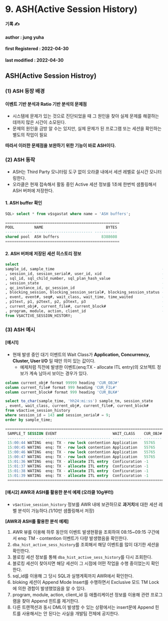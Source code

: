 # 9. ASH(Active Session History)

**기록 ✍️**

#### author : jung yuha

#### **first Registered : 2022-04-30**

#### last modified : **2022-04-30**

## ASH(Active Session Histroy) <a href="#ashactive-session-histroy" id="ashactive-session-histroy"></a>

### (1) ASH 등장 배경 <a href="#1-ash" id="1-ash"></a>

#### 이벤트 기반 분석과 Ratio 기반 분석의 문제점 <a href="#ratio" id="ratio"></a>

* 시스템에 문제가 있는 것으로 진단되었을 때 그 원인을 찾아 실제 문제를 해결하는 데까지 많은 시간이 소모된다.
* 문제의 원인을 금방 알 수는 있지만, 실제 문제가 된 프로그램 또는 세션을 확인하는 별도의 작업이 필요

**따라서 이러한 문제점을 보완하기 위한 기능이 바로 ASH이다.**

### (2) ASH 동작 <a href="#2-ash" id="2-ash"></a>

* ASH는 Third Party 모니터링 도구 없이 오라클 내에서 세션 레벨로 실시간 모니터링한다.
* 오라클은 현재 접속해서 활동 중인 Active 세션 정보를 1초에 한번씩 샘플링해서 ASH 버퍼에 저장한다.

#### 1. ASH buffer 확인 <a href="#1-ash-buffer" id="1-ash-buffer"></a>

```sql
SQL> select * from v$sgastat where name = 'ASH buffers';

===================================================
POOL         NAME                            BYTES
------------ -------------------------- ----------
shared pool  ASH buffers                   8388608
===================================================
```

#### 2. ASH 버퍼에 저장된 세션 히스토리 정보 <a href="#2-ash" id="2-ash"></a>

```sql
select 
sample_id, sample_time                                                --① 샘플링이 일어난 시간과 샘플 ID
, session_id, session_serial#, user_id, xid                           --② 세션정보, User명, 트랜잭션ID
, sql_id, sql_child_number, sql_plan_hash_value                       --③ 수행 중 SQL 정보
, session_state                                                       --④ 현재 세션의 상태 정보. 'ON CPU' 또는 'WAITING'
, qc_instance_id, gc_session_id                                       --⑤ 병렬 Slave 세션일 때, 쿼리 코디네이터(QC) 정보를 찾을 수 있게 함
, blocking_session, blocking_session_serial#, blocking_session_status --⑥ 현재 세션의 진행을 막고 있는(=블로킹) 세션 정보
, event, event#, seq#, wait_class, wait_time, time_waited             --⑦ 현재 발생 중인 대기 이벤트 정보
, p1text, p1, p2text, p2, p3text, p3                                  --⑧ 현재 발생 중인 대기 이벤트의 파라미터 정보
, current_obj#, current_file#, current_block#                         --⑨ 해당 세션이 현재 참조하고 있는 오브젝트 정보 / V$session 뷰에  있는 row_wait_obj#, row_wait_file#, row_wait_block# 컬럼을 가져온 것
, program, module, action, client_id                                  --⑩ 애플리케이션 정보
from V$ACTIVE_SESSION_HISTORY;
```

### (3) ASH 예시 <a href="#3-ash" id="3-ash"></a>

#### \[예시1] <a href="#1" id="1"></a>

* 현재 발생 중인 대기 이벤트의 Wait Class가 **Application, Concurrency, Cluster, User I/O** 일 때만 의미 있는 값이다.
  * 예제처럼 직전에 발생한 이벤트(enq:TX - allocate ITL entry)의 오브젝트 정보가 계속 남아서 보이는 경우가 있다.

```sql
column current_obj# format 99999 heading 'CUR_OBJ#' 
column current_file# format 999 heading 'CUR_FIL#' 
column current_block# format 999 heading 'CUR_BLK#' 

select to_char(sample_time, 'hh24:mi:ss') sample_tm, session_state 
, event, wait_class, current_obj#, current_file#, current_block# 
from v$active_session_history 
where session_id = 143 and session_serial# = 9; 
order by sample_time;
```

```sql
========================================================================================
 SAMPLE_T SESSION EVENT                         WAIT_CLASS    CUR_OBJ# EUR_FIL# CUR_CLK#
 -------- ------- ----------------------------- ------------- -------- -------- --------
 15:00:44 WATING  enq: TX - row lock contention Application   55765    4        476
 15:00:45 WATING  enq: TX - row lock contention Application   55765    4        476
 15:00:46 WATING  enq: TX - row lock contention Application   55765    4        476
 15:00:47 WATING  enq: TX - row lock contention Application   55765    4        476
 15:01:36 WATING  enq: TX - allocate ITL entry  Conficuration -1       4        476
 15:01:37 WATING  enq: TX - allocate ITL entry  Conficuration -1       4        476
 15:01:38 WATING  enq: TX - allocate ITL entry  Conficuration -1       4        476
 15:01:39 WATING  enq: TX - allocate ITL entry  Conficuration -1       4   
 ========================================================================================
```

#### \[예시2] AWR과 ASH를 활용한 분석 예제 (오라클 10g부터) <a href="#2-awr-ash-10g" id="2-awr-ash-10g"></a>

* `v$active_session_history` 정보를 AWR 내에 보관하므로 **과거치**에 대한 세션 레벨 분석이 가능하다.(1/10만 샘플링해서 저장)

**\[AWR과 ASH를 활용한 분석 예제]**

1. AWR 뷰를 이용해 하루 동안의 이벤트 발생현황을 조회하여 08:15\~09:15 구간에서 enq: TM - contention 이벤트가 다량 발생했음을 확인한다.
2. `dba_hist_active_sess_history`를 조회해서 해당 이벤트를 많이 대기한 세션을 확인한다.
3. 블로킹 세션 정보를 통해 `dba_hist_active_sess_history`를 다시 조회한다.
4. 블로킹 세션이 찾아지면 해당 세션이 그 시점에 어떤 작업을 수행 중이었는지 확인한다.
5. sql\_id를 이용해 그 당시 SQL과 실행계획까지 AWR에서 확인한다.
6. bloking 세션이 Append Mode Insert를 수행하면서 Exclusive 모드 TM Lock에 의한 경합이 발생했었음을 알 수 있다.
7. program, module, action, client\_id 등 애플리케이션 정보를 이용해 관련 프로그램을 찾아 Append 힌트를 제거한다.
8. 다른 트랜잭션과 동시 DML이 발생할 수 있는 상황에서는 insert문에 Append 힌트를 사용해서는 안 된다는 사실을 개발팀 전체에 공지한다.
